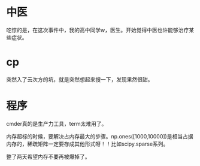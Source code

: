 # 中医
吃惊的是，在这次事件中，我的高中同学w，医生。开始觉得中医也许能够治疗某些症状。

# cp
突然入了云次方的坑，就是突然想起来搜一下，发现果然很甜。

# 程序
cmder真的是生产力工具，term太难用了。

内存超标的时候，要解决占内存最大的步骤。np.ones([1000,10000])是相当占据内存的，稀疏矩阵一定要存成其他形式呀！！比如scipy.sparse系列。

整了两天希望内存不要再被爆掉了。
